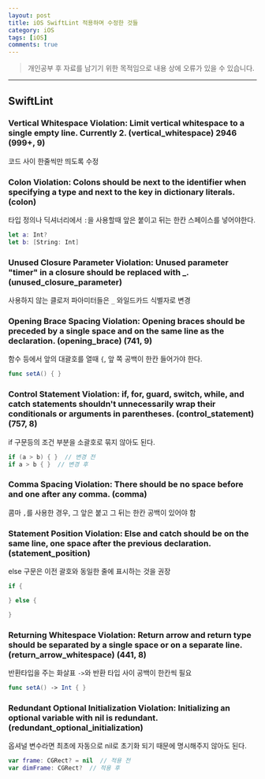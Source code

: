 ```yaml
---
layout: post
title: iOS SwiftLint 적용하며 수정한 것들
category: iOS
tags: [iOS]
comments: true
---
```


> 개인공부 후 자료를 남기기 위한 목적임으로 내용 상에 오류가 있을 수 있습니다.    

<hr>

## SwiftLint


### Vertical Whitespace Violation: Limit vertical whitespace to a single empty line. Currently 2. (vertical_whitespace) 2946 (999+, 9)

코드 사이 한줄씩만 띄도록 수정

### Colon Violation: Colons should be next to the identifier when specifying a type and next to the key in dictionary literals. (colon)

타입 정의나 딕셔너리에서 `:`을 사용할때 앞은 붙이고 뒤는 한칸 스페이스를 넣어야한다.

```swift
let a: Int?
let b: [String: Int]
```

### Unused Closure Parameter Violation: Unused parameter "timer" in a closure should be replaced with _. (unused_closure_parameter)

사용하지 않는 클로저 파아미터들은 `_` 와일드카드 식별자로 변경

### Opening Brace Spacing Violation: Opening braces should be preceded by a single space and on the same line as the declaration. (opening_brace)  (741, 9)

함수 등에서 앞의 대괄호를 열때 `{`, 앞 쪽 공백이 한칸 들어가야 한다.

```swift
func setA() { }
```

### Control Statement Violation: if, for, guard, switch, while, and catch statements shouldn't unnecessarily wrap their conditionals or arguments in parentheses. (control_statement) (757, 8)

if 구문등의 조건 부분을 소괄호로 묶지 않아도 된다.

```swift
if (a > b) { }  // 변경 전
if a > b { }  // 변경 후
```

### Comma Spacing Violation: There should be no space before and one after any comma. (comma)

콤마 `,`를 사용한 경우, 그 앞은 붙고 그 뒤는 한칸 공백이 있어야 함

### Statement Position Violation: Else and catch should be on the same line, one space after the previous declaration. (statement_position)

else 구문은 이전 괄호와 동일한 줄에 표시하는 것을 권장

```swift
if {

} else {

}
```

### Returning Whitespace Violation: Return arrow and return type should be separated by a single space or on a separate line. (return_arrow_whitespace) (441, 8)

반환타입을 주는 화살표 `->`와 반환 타입 사이 공백이 한칸씩 필요
```swift
func setA() -> Int { }
```


### Redundant Optional Initialization Violation: Initializing an optional variable with nil is redundant. (redundant_optional_initialization)

옵셔널 변수라면 최초에 자동으로 nil로 초기화 되기 때문에 명시해주지 않아도 된다.

```swift
var frame: CGRect? = nil  // 적용 전
var dimFrame: CGRect?  // 적용 후
```
